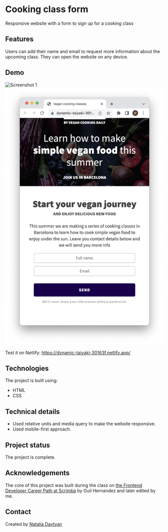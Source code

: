 # Cooking class form

Responsive website with a form to sign up for a cooking class

## Features
Users can add their name and email to request more information about the upcoming class. They can open the website on any device.

## Demo
![Screenshot 1](images/screenshot-1.png)
![Screenshot 2](images/screenshot-2.png)

Test it on Netlify: https://dynamic-taiyaki-30163f.netlify.app/

## Technologies
The project is built using:
* HTML
* CSS

## Technical details
* Used relative units and media query to make the website responsive.
* Used mobile-first approach.

## Project status
The project is complete.

## Acknowledgements
The core of this project was built during the class on [the Frontend Developer Career Path at Scrimba](https://scrimba.com/learn/frontend) by Guil Hernandez and later edited by me.

## Contact
Created by [Natalia Davtyan](https://github.com/nataliadavtyan)
